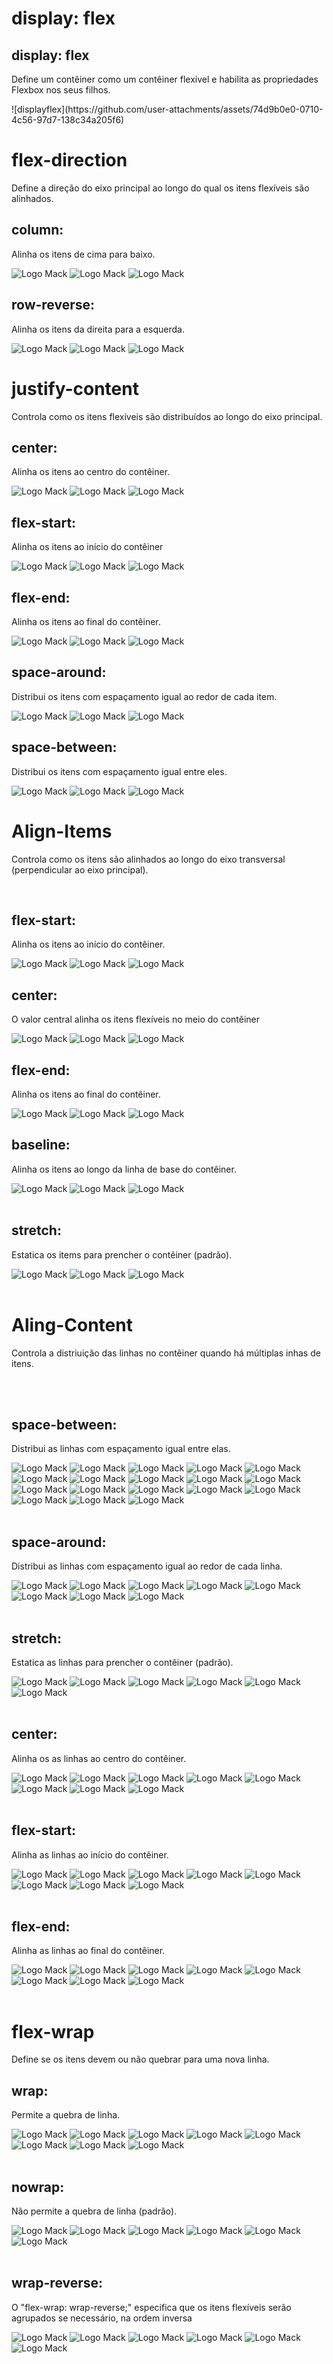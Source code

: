 <!DOCTYPE html>
<html lang="br">
<head>
    <meta charset="UTF-8">
    <meta name="viewport" content="width=device-width, initial-scale=1.0">
    <title>POC 1 - Flexbox</title>
    <link rel="stylesheet" href="style.css">
</head>
<body>
    <!-- 1 ITEM -->
    <h1>display: flex</h1>
    <h2>display: flex</h2>
    <p>Define um contêiner como um contêiner flexível e habilita as propriedades Flexbox nos seus filhos.</p> 
    <div class="cont1">
    ![displayflex](https://github.com/user-attachments/assets/74d9b0e0-0710-4c56-97d7-138c34a205f6)
    </div>
    <!-- 2 ITEM -->
    <h1>flex-direction</h1>
    <p>Define a direção do eixo principal ao longo do qual os itens flexíveis são alinhados.</p> 
    <h2>column:</h2>
    <p>Alinha os itens de cima para baixo.</p> 
    <div class="cont1">
        <div class="column"> 
            <img src="LogoDeMackenzie.png" alt="Logo Mack" >
            <img src="LogoDeMackenzie.png" alt="Logo Mack" >
            <img src="LogoDeMackenzie.png" alt="Logo Mack" >
        </div>
    </div>
    <h2>row-reverse:</h2>
    <p>Alinha os itens da direita para a esquerda.</p> 
    <div class="cont2">
        <div class="row-reverse">  
            <img src="LogoDeMackenzie.png" alt="Logo Mack">
            <img src="LogoDeMackenzie.png" alt="Logo Mack">
            <img src="LogoDeMackenzie.png" alt="Logo Mack">
        </div>
    </div>
    <!-- 3 ITEM -->
    <h1>justify-content</h1>
    <p>Controla como os itens flexíveis são distribuídos ao longo do eixo principal.</p>
    <h2>center:</h2>
    <p> Alinha os itens ao centro do contêiner.</p> 
    <div class="cont30">
        <img src="LogoDeMackenzie.png" alt="Logo Mack">
        <img src="LogoDeMackenzie.png" alt="Logo Mack">
        <img src="LogoDeMackenzie.png" alt="Logo Mack">
    </div>  
    <h2>flex-start:</h2>
    <p>Alinha os itens ao início do contêiner</p> 
    <div class="cont31">
        <img src="LogoDeMackenzie.png" alt="Logo Mack">
        <img src="LogoDeMackenzie.png" alt="Logo Mack">
        <img src="LogoDeMackenzie.png" alt="Logo Mack">
    </div>
    <h2>flex-end: </h2>
    <p>Alinha os itens ao final do contêiner.</p> 
    <div class="cont32">
        <img src="LogoDeMackenzie.png" alt="Logo Mack">
        <img src="LogoDeMackenzie.png" alt="Logo Mack">
        <img src="LogoDeMackenzie.png" alt="Logo Mack">
    </div>
    <h2>space-around:</h2>
    <p> Distribui os itens com espaçamento igual ao redor de cada item.</p> 
    <div class="cont33">
        <img src="LogoDeMackenzie.png" alt="Logo Mack">
        <img src="LogoDeMackenzie.png" alt="Logo Mack">
        <img src="LogoDeMackenzie.png" alt="Logo Mack">
    </div>
    <h2>space-between: </h2>
    <p>Distribui os itens com espaçamento igual entre eles.</p> 
    <div class="cont34">
        <img src="LogoDeMackenzie.png" alt="Logo Mack">
        <img src="LogoDeMackenzie.png" alt="Logo Mack">
        <img src="LogoDeMackenzie.png" alt="Logo Mack">
    </div>
    <!-- 4 ITEM-->
    <h1>Align-Items</h1>
    <p>Controla como os itens são alinhados ao longo do eixo transversal (perpendicular ao eixo principal).</p><br>
    <h2>flex-start:</h2>
    <p>Alinha os itens ao início do contêiner.</p> 
    <div class="cont40">
        <img src="LogoDeMackenzie.png" alt="Logo Mack">
        <img src="LogoDeMackenzie.png" alt="Logo Mack">
        <img src="LogoDeMackenzie.png" alt="Logo Mack">
    </div>
    <h2>center:</h2>
    <p>O valor central alinha os itens flexíveis no meio do contêiner</p> 
    <div class="cont41">
        <img src="LogoDeMackenzie.png" alt="Logo Mack">
        <img src="LogoDeMackenzie.png" alt="Logo Mack">
        <img src="LogoDeMackenzie.png" alt="Logo Mack">
    </div>
    <h2>flex-end:</h2>
    <p>Alinha os itens ao final do contêiner.</p>
    <div class="cont42">    
        <img src="LogoDeMackenzie.png" alt="Logo Mack">
        <img src="LogoDeMackenzie.png" alt="Logo Mack">
        <img src="LogoDeMackenzie.png" alt="Logo Mack">
    </div>
    <h2>baseline:</h2>
    <p>Alinha os itens ao longo da linha de base do contêiner.</p>
    <div class="cont44">
        <img src="LogoDeMackenzie.png" alt="Logo Mack" class="imagconte44">
        <img src="LogoDeMackenzie.png" alt="Logo Mack">
        <img src="LogoDeMackenzie.png" alt="Logo Mack" class="imagconte444">
    </div><br>
    <h2>stretch:</h2>
    <p>Estatica os items para prencher o contêiner (padrão).</p>
    <div class="cont45">
        <img src="LogoDeMackenzie.png" alt="Logo Mack">
        <img src="LogoDeMackenzie.png" alt="Logo Mack">
        <img src="LogoDeMackenzie.png" alt="Logo Mack">
    </div><br>
    <!-- 5 ITEM -->
    <h1>Aling-Content</h1>
    <p>Controla a distriuição das linhas no contêiner quando há múltiplas inhas de itens.</p><br><br>
    <h2>space-between:</h2>
    <p>Distribui as linhas com espaçamento igual entre elas.</p>
    <div class="cont50">
        <img src="LogoDeMackenzie.png" alt="Logo Mack">
        <img src="LogoDeMackenzie.png" alt="Logo Mack">
        <img src="LogoDeMackenzie.png" alt="Logo Mack">
        <img src="LogoDeMackenzie.png" alt="Logo Mack">
        <img src="LogoDeMackenzie.png" alt="Logo Mack">
        <img src="LogoDeMackenzie.png" alt="Logo Mack">
        <img src="LogoDeMackenzie.png" alt="Logo Mack">
        <img src="LogoDeMackenzie.png" alt="Logo Mack">
        <img src="LogoDeMackenzie.png" alt="Logo Mack">
        <img src="LogoDeMackenzie.png" alt="Logo Mack">
        <img src="LogoDeMackenzie.png" alt="Logo Mack">
        <img src="LogoDeMackenzie.png" alt="Logo Mack">
        <img src="LogoDeMackenzie.png" alt="Logo Mack">
        <img src="LogoDeMackenzie.png" alt="Logo Mack">
        <img src="LogoDeMackenzie.png" alt="Logo Mack">
        <img src="LogoDeMackenzie.png" alt="Logo Mack">
        <img src="LogoDeMackenzie.png" alt="Logo Mack">
        <img src="LogoDeMackenzie.png" alt="Logo Mack">
    </div><br>
    <h2>space-around:</h2>
    <p>Distribui as linhas com espaçamento igual ao redor de cada linha.</p>
    <div class="cont51">
        <img src="LogoDeMackenzie.png" alt="Logo Mack">
        <img src="LogoDeMackenzie.png" alt="Logo Mack">
        <img src="LogoDeMackenzie.png" alt="Logo Mack">
        <img src="LogoDeMackenzie.png" alt="Logo Mack">
        <img src="LogoDeMackenzie.png" alt="Logo Mack">
        <img src="LogoDeMackenzie.png" alt="Logo Mack">
        <img src="LogoDeMackenzie.png" alt="Logo Mack">
        <img src="LogoDeMackenzie.png" alt="Logo Mack">
    </div><br>
    <h2>stretch:</h2>
    <p>Estatica as linhas para prencher o contêiner (padrão).</p>
    <div class="cont52">
        <img src="LogoDeMackenzie.png" alt="Logo Mack">
        <img src="LogoDeMackenzie.png" alt="Logo Mack">
        <img src="LogoDeMackenzie.png" alt="Logo Mack">
        <img src="LogoDeMackenzie.png" alt="Logo Mack">
        <img src="LogoDeMackenzie.png" alt="Logo Mack">
        <img src="LogoDeMackenzie.png" alt="Logo Mack">
    </div><br>
    <h2>center:</h2>
    <p>Alinha os as linhas ao centro do contêiner.</p>
    <div class="cont53">
        <img src="LogoDeMackenzie.png" alt="Logo Mack">
        <img src="LogoDeMackenzie.png" alt="Logo Mack">
        <img src="LogoDeMackenzie.png" alt="Logo Mack">
        <img src="LogoDeMackenzie.png" alt="Logo Mack">
        <img src="LogoDeMackenzie.png" alt="Logo Mack">
        <img src="LogoDeMackenzie.png" alt="Logo Mack">
        <img src="LogoDeMackenzie.png" alt="Logo Mack">
        <img src="LogoDeMackenzie.png" alt="Logo Mack">
    </div><br>
    <h2>flex-start:</h2>
    <p>Alinha as linhas ao início do contêiner.</p>
    <div class="cont54">
        <img src="LogoDeMackenzie.png" alt="Logo Mack">
        <img src="LogoDeMackenzie.png" alt="Logo Mack">
        <img src="LogoDeMackenzie.png" alt="Logo Mack">
        <img src="LogoDeMackenzie.png" alt="Logo Mack">
        <img src="LogoDeMackenzie.png" alt="Logo Mack">
        <img src="LogoDeMackenzie.png" alt="Logo Mack">
        <img src="LogoDeMackenzie.png" alt="Logo Mack">
        <img src="LogoDeMackenzie.png" alt="Logo Mack">
    </div><br>
    <h2>flex-end:</h2>
    <p>Alinha as linhas ao final do contêiner.</p>
    <div class="cont55">
        <img src="LogoDeMackenzie.png" alt="Logo Mack">
        <img src="LogoDeMackenzie.png" alt="Logo Mack">
        <img src="LogoDeMackenzie.png" alt="Logo Mack">
        <img src="LogoDeMackenzie.png" alt="Logo Mack">
        <img src="LogoDeMackenzie.png" alt="Logo Mack">
        <img src="LogoDeMackenzie.png" alt="Logo Mack">
        <img src="LogoDeMackenzie.png" alt="Logo Mack">
        <img src="LogoDeMackenzie.png" alt="Logo Mack">
    </div><br>
    <!-- 6 ITEM -->
    <h1>flex-wrap</h1>
    <p>Define se os itens devem ou não quebrar para uma nova linha.</p>
    <h2>wrap:</h2>
    <p>Permite a quebra de linha.</p>
    <div class="cont60">
        <img src="LogoDeMackenzie.png" alt="Logo Mack">
        <img src="LogoDeMackenzie.png" alt="Logo Mack">
        <img src="LogoDeMackenzie.png" alt="Logo Mack">
        <img src="LogoDeMackenzie.png" alt="Logo Mack">
        <img src="LogoDeMackenzie.png" alt="Logo Mack">
        <img src="LogoDeMackenzie.png" alt="Logo Mack">
        <img src="LogoDeMackenzie.png" alt="Logo Mack">
        <img src="LogoDeMackenzie.png" alt="Logo Mack">
    </div><br>
    <h2>nowrap:</h2>
    <p>Não permite a quebra de linha (padrão).</p>
    <div class="cont61">
        <img src="LogoDeMackenzie.png" alt="Logo Mack">
        <img src="LogoDeMackenzie.png" alt="Logo Mack">
        <img src="LogoDeMackenzie.png" alt="Logo Mack">
        <img src="LogoDeMackenzie.png" alt="Logo Mack">
        <img src="LogoDeMackenzie.png" alt="Logo Mack">
        <img src="LogoDeMackenzie.png" alt="Logo Mack">
    </div><br>
    <h2>wrap-reverse:</h2>
    <p>O "flex-wrap: wrap-reverse;" especifica que os itens flexíveis serão agrupados se necessário, na ordem inversa</p>
    <div class="cont62">
        <img src="LogoDeMackenzie.png" alt="Logo Mack">
        <img src="LogoDeMackenzie.png" alt="Logo Mack">
        <img src="LogoDeMackenzie.png" alt="Logo Mack">
        <img src="LogoDeMackenzie.png" alt="Logo Mack">
        <img src="LogoDeMackenzie.png" alt="Logo Mack">
        <img src="LogoDeMackenzie.png" alt="Logo Mack">
    </div>
</body>
</html>


